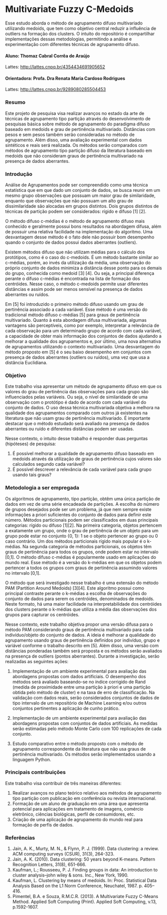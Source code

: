 # Multivariate Fuzzy C-Medoids

Esse estudo aborda o método de agrupamento difuso multivariado utilizando medoids, que tem como objetivo central reduzir a influência de outliers na formação dos clusters. O intuito do repositório é compartilhar implementações dessas metodologias, permitindo a análise e experimentação com diferentes técnicas de agrupamento difuso.

#### **Aluno: Thomaz Cabral Corrêa de Araújo**
Lattes: http://lattes.cnpq.br/4354434691905652
#### **Orientadora: Profa. Dra Renata Maria Cardoso Rodrigues**
Lattes: http://lattes.cnpq.br/9289080285504453

### Resumo
Este projeto de pesquisa visa realizar avanços no estado da arte de técnicas de agrupamento tipo partição através do desenvolvimento de pesquisas básica sobre método de agrupamento do paradigma difuso baseado em medoids e grau de pertinência multivariado. Distâncias com pesos e sem pesos também serão consideradas no método de agrupamento. Além disso, uma avaliação experimental com dados sintéticos e reais será realizada. Os métodos serão comparados com métodos de agrupamento tipo partição difuso da literatura baseado em medoids que não consideram graus de pertinência multivariado na presença de dados aberrantes.

### Introdução
Análise de Agrupamentos pode ser compreendido como uma técnica estatística que em que dado um conjunto de dados, se busca reunir em um mesmo grupo observações que possuam um maior grau de similaridade, enquanto que observações que não possuam um alto grau de dissimilaridade são alocadas em grupos distintos. Dois grupos distintos de técnicas de partição podem ser considerados: rígido e difuso [1] [2].  

O método difuso c-médias é o método de agrupamento difuso mais conhecido e geralmente possui bons resultados na abordagem difusa, além de possuir uma relativa facilidade na implementação do algoritmo. Uma desvantagem desse método é o fato dele não possuir bom desempenho quando o conjunto de dados possui dados aberrantes (outliers).  

Existem métodos difuso que não utilizam médias para o cálculo dos protótipos, como é o caso do c-medoids. É um método bastante similar ao c-médias, porém, ao invés da utilização da média, uma observação do próprio conjunto de dados minimiza a distância desse ponto para os demais do grupo, conhecida como medoid [3] [4]. Ou seja, a principal diferença perante o difuso c-médias é encontrada na lista de formação dos centróides. Nesse caso, o método c-medoids permite usar diferentes distâncias e assim pode ser menos sensível na presença de dados aberrantes ou ruídos.  

Em [5] foi introduzido o primeiro método difuso usando um grau de pertinência associado a cada variável. Esse método é uma versão do tradicional método difuso c-médias [5] para graus de pertinência multivariado. Quanto à esta abordagem difusa multivariada, algumas vantagens são perceptíveis, como por exemplo, interpretar a relevância de cada observação para um determinado grupo de acordo com cada variável, a capacidade de obter mais informação dos conjuntos de dados ajudando a melhorar a qualidade dos agrupamentos e, por último, uma nova alternativa de agrupamentos utilizando o contexto multivariado. Uma desvantagem do método proposto em [5] é o seu baixo desempenho em conjuntos com presença de dados aberrantes (outliers ou ruídos), uma vez que usa a distância Euclidiana.  

### Objetivo
Este trabalho visa apresentar um método de agrupamento difuso em que os valores do grau de pertinência das observações para cada grupo são influenciados pelas variáveis. Ou seja, o nível de similaridade de uma observação com o protótipo é dado de acordo com cada variável do conjunto de dados. O uso dessa técnica multivariada objetiva a melhora na qualidade dos agrupamentos comparado com outros já existentes na literatura que não usam grau de pertinência multivariado. É importante destacar que o método estudado será avaliado na presença de dados aberrantes ou ruído e diferentes distâncias podem ser usadas.  

Nesse contexto, o intuito desse trabalho é responder duas perguntas (hipóteses) de pesquisa:  

1. É possível melhorar a qualidade de agrupamento difuso baseado em medoids através da utilização de graus de pertinência cujos valores são calculados segundo cada variável?  
2. É possível descrever a relevância de cada variável para cada grupo usando tais graus?

### Metodologia a ser empregada
Os algoritmos de agrupamento, tipo partição, obtêm uma única partição de dados em vez de uma série encadeada de partições. A escolha do número de grupos desejados pode ser um problema, já que nem sempre existe informações a priori suficientes do conjunto de dados para definir este número. Métodos particionais podem ser classificados em duas principais categorias: rígido ou difuso [1][2]. Na primeira categoria, objetos pertencem a exatamente um grupo, onde o grau de pertinência de um objeto para um grupo pode estar no conjunto {0, 1}: 1 se o objeto pertencer ao grupo ou 0 caso contrário. Um dos métodos particionais rígido mais popular é o k-médias. Na segunda categoria de métodos particionais, os objetos têm graus de pertinência para todos os grupos, onde podem estar no intervalo [0,1]. O método difuso c-médias é popularmente usado em aplicações do mundo real. Esse método é a versão do k-médias em que os objetos podem pertencer a todos os grupos com graus de pertinência assumindo valores no intervalo [0,1].  

O método que será investigado nesse trabalho é uma extensão do método PAM (Partition Around Medoids) [3][4]. Este algoritmo possui como principal contraste perante o k-médias a escolha de observações do conjunto de dados para serem os centróides, denominados de medoids. Neste formato, há uma maior facilidade na interpretabilidade dos centróides dos clusters perante o k-médias que utiliza a média das observações dos grupos para capturar os centróides.  

Nesse contexto, este trabalho objetiva propor uma versão difusa para o método PAM considerando graus de pertinência multivariado para cada indivíduo/objeto do conjunto de dados. A ideia é melhorar a qualidade do agrupamento usando graus de pertinência definidos por indivíduo, grupo e variável conforme o trabalho descrito em [5]. Além disso, uma versão com distâncias ponderadas também será proposta e os métodos serão avaliados na presença de outliers (pontos aberrantes). Durante a investigação, serão realizadas as seguintes ações:  

1. Implementação de um ambiente experimental para avaliação das abordagens propostas com dados artificiais. O desempenho dos métodos será avaliado baseando-se no índice corrigido de Rand (medida de proximidade entre uma partição à priori e uma partição obtida pelo método de cluster) e na taxa de erro de classificação. Na validação com dados reais, serão considerados conjuntos de dados de tipo intervalo de um repositório de Machine Learning e/ou outros conjuntos pertinentes a aplicação de cunho prático.  

2. Implementação de um ambiente experimental para avaliação das abordagens propostas com conjuntos de dados artificiais. As medidas serão estimadas pelo método Monte Carlo com 100 replicações de cada conjunto.  

3. Estudo comparativo entre o método proposto com o método de agrupamento correspondente da literatura que não usa graus de pertinência multivariado. Os métodos serão implementados usando a linguagem Python.

### Principais contribuições
Este trabalho visa contribuir de três maneiras diferentes:  

1. Realizar avanços no plano teórico relativo aos métodos de agrupamento tipo partição com publicação em conferência ou revista internacional.  
2. Formação de um aluno de graduação em uma área que apresenta potencial para aplicações em tratamento de imagens, comércio eletrônico, ciências biológicas, perfil de consumidores, etc.  
3. Criação de uma aplicação de agrupamento do mundo real para formação de perfis de dados.

### Referências
1. Jain, A. K., Murty, M. N., & Flynn, P. J. (1999). Data clustering: a review. ACM computing surveys (CSUR), 31(3), 264-323.  
2. Jain, A. K. (2010). Data clustering: 50 years beyond K-means. Pattern Recognition Letters, 31(8), 651-666.  
3. Kaufman, L.; Rousseeu, P. J. Finding groups in data: An introduction to cluster analysis–john wiley & sons. Inc., New York, 1990.  
4. Kaufman, L. Clustering by means of medoids. In: Proc. Statistical Data Analysis Based on the L1 Norm Conference, Neuchatel, 1987. p. 405–416.  
5. Pimentel, B.A. e Souza, R.M.C.R. (2013). A Multivariate Fuzzy C-Means Method. Applied Soft Computing (Print). Applied Soft Computing, v.13, p.1592-1607. 
